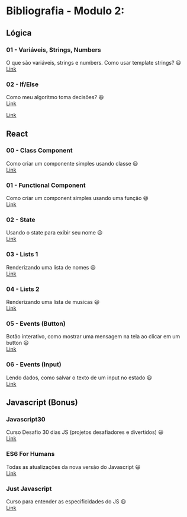 # Bibliografia - Modulo 2:

## Lógica

### 01 - Variáveis, Strings, Numbers
O que são variáveis, strings e numbers. Como usar template strings? :smiley:  
[Link](https://codesandbox.io/s/aula-1-variaveis-rynk5)  

### 02 - If/Else
Como meu algoritmo toma decisões? :smiley:  
[Link](https://codesandbox.io/s/aula-2-ifelse-2nlbf)  

[Link](https://codesandbox.io/s/aula-1-variaveis-rynk5)  
## React

### 00 - Class Component  
Como criar um componente simples usando classe :smiley:  
[Link](https://codesandbox.io/s/00-class-component-9wizm)

### 01 - Functional Component  
Como criar um component simples usando uma função :smiley:  
[Link](https://codesandbox.io/s/01-functional-component-eik0y)

### 02 - State  
Usando o state para exibir seu nome :smiley:  
[Link](https://codesandbox.io/s/02-usando-state-s62ce)

### 03 - Lists 1  
Renderizando uma lista de nomes :smiley:  
[Link](https://codesandbox.io/s/03-renderizando-listas-eyysd)

### 04 - Lists 2  
Renderizando uma lista de musicas :smiley:  
[Link](https://codesandbox.io/s/04-renderizando-listas-2-p0vk7)

### 05 - Events (Button)  
Botão interativo, como mostrar uma mensagem na tela ao clicar em um button :smiley:  
[Link](https://codesandbox.io/s/05-events-click-ezd59)

### 06 - Events (Input)  
Lendo dados, como salvar o texto de um input no estado :smiley:  
[Link](https://codesandbox.io/s/06-events-input-uh43l)

## Javascript (Bonus)

### Javascript30  
Curso Desafio 30 dias JS (projetos desafiadores e divertidos) :smiley:  
[Link](https://javascript30.com/)

### ES6 For Humans  
Todas as atualizações da nova versão do Javascript :smiley:  
[Link](https://github.com/alexmoreno/ES6-para-humanos)

### Just Javascript  
Curso para entender as especificidades do JS :smiley:  
[Link](https://justjavascript.com/)

